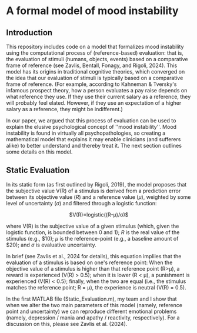 

# A formal model of mood instability

## Introduction 
This repository includes code on a model that formalizes mood instability using the computational process of (reference-based) evaluation: that is, the evaluation of stimuli (humans, objects, events) based on a comparative frame of reference (see Zavlis, Bentall, Fonagy, and Rigoli, 2024). This model has its origins in traditional cognitive theories, which converged on the idea that our evaluation of stimuli is typically based on a comparative frame of reference. (For example, according to Kahneman & Tversky's infamous prospect theory, how a person evaluates a pay raise depends on what reference they use. If they use their current salary as a reference, they will probably feel elated. However, if they use an expectation of a higher salary as a reference, they might be indifferent.) 

In our paper, we argued that this process of evaluation can be used to explain the elusive psychological concept of ''mood instability''. Mood instability is found in virtually all psychopathologies, so creating a mathematical model that explains it may enable clinicians (and sufferers alike) to better understand and thereby treat it. The next section outlines some details on this model. 

## Static Evaluation
In its static form (as first outlined by Rigoli, 2019), the model proposes that the subjective value V(R) of a stimulus is derived from a prediction error between its objective value (_R_) and a reference value (_μ_), weighted by some level of uncertainty (_σ_) and filtered through a logistic function: 

<p align="center">
$V(R)=logistic((R-μ)/σ)$
</p>

where V(R) is the subjective value of a given stimulus (which, given the logistic function, is bounded between 0 and 1); _R_ is the real value of the stimulus (e.g., $10); _μ_ is the reference-point (e.g., a baseline amount of $20); and _σ_ is evaluative uncertainty. 

In brief (see Zavlis et al., 2024 for details), this equation impliies that the evaluation of a stimulus is based on one's reference point: When the objective value of a stimulus is higher than that reference point (R>μ), a reward is experienced (V(R) > 0.5); when it is lower (R < μ), a punishment is experienced (V(R) < 0.5); finally, when the two are equal (i.e., the stimulus matches the reference point; R = μ), the experience is neutral (V(R) = 0.5). 


In the first MATLAB file (Static_Evaluation.m), my team and I show that when we alter the two main parameters of this model (namely, reference point and uncertainty) we can reproduce different emotional problems (namely, depression / mania and apathy / reactivity, respectively). For a discussion on this, please see Zavlis et al. (2024). 
